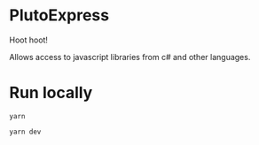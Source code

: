 # PlutoExpress

Hoot hoot!

Allows access to javascript libraries from c# and other languages.

# Run locally

```
yarn

yarn dev
```
